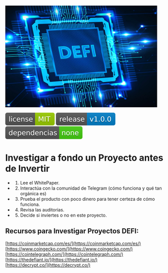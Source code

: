 <p float="left">
  <img src="https://github.com/aledc7/defi/blob/main/resources/img/defi4.jpeg" width="480" height="320">  
</p>  



[![License](https://github.com/aledc7/Scrum-Certification/blob/master/recursos/mit-license.svg)]()
[![GitHub release](https://github.com/aledc7/Scrum-Certification/blob/master/recursos/release.svg)]()
[![Dependencies](https://github.com/aledc7/Scrum-Certification/blob/master/recursos/dependencias-none.svg)]()

# Investigar a fondo un Proyecto antes de Invertir   

- 1. Lee el WhitePaper.  
- 2. Interactúa con la comunidad de Telegram (cómo funciona y qué tan orgánica es)  
- 3. Prueba el producto con poco dinero para tener certeza de cómo funciona.  
- 4. Revisa las auditorias.  
- 5. Decide si inviertes o no en este proyecto.  

## Recursos para Investigar Proyectos DEFI:  

[https://coinmarketcap.com/es/](https://coinmarketcap.com/es/)  
[https://www.coingecko.com/](https://www.coingecko.com/)  
[https://cointelegraph.com/](https://cointelegraph.com/)  
[https://thedefiant.io/](https://thedefiant.io/)  
[https://decrypt.co/](https://decrypt.co/)  
